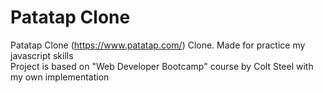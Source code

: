 # Patatap Clone
Patatap Clone (https://www.patatap.com/) Clone. Made for practice my javascript skills  
Project is based on "Web Developer Bootcamp" course by Colt Steel with my own implementation
